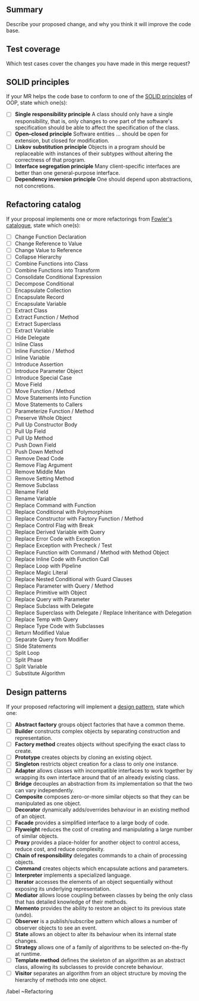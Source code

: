 ## Summary

Describe your proposed change, and why you think it will improve the code base.

## Test coverage

Which test cases cover the changes you have made in this merge request?

## SOLID principles

If your MR helps the code base to conform to one of the [SOLID principles](https://en.wikipedia.org/wiki/SOLID) of OOP, state which one(s):

- [ ] **Single responsibility principle** A class should only have a single responsibility, that is, only changes to one part of the software's specification should be able to affect the specification of the class.
- [ ] **Open–closed principle** Software entities ... should be open for extension, but closed for modification.
- [ ] **Liskov substitution principle** Objects in a program should be replaceable with instances of their subtypes without altering the correctness of that program.
- [ ] **Interface segregation principle** Many client-specific interfaces are better than one general-purpose interface.
- [ ] **Dependency inversion principle** One should depend upon abstractions, not concretions.

## Refactoring catalog

If your proposal implements one or more refactorings from [Fowler's catalogue](https://refactoring.com/catalog/), state which one(s):

- [ ] Change Function Declaration
- [ ] Change Reference to Value
- [ ] Change Value to Reference
- [ ] Collapse Hierarchy
- [ ] Combine Functions into Class
- [ ] Combine Functions into Transform
- [ ] Consolidate Conditional Expression
- [ ] Decompose Conditional
- [ ] Encapsulate Collection
- [ ] Encapsulate Record
- [ ] Encapsulate Variable
- [ ] Extract Class
- [ ] Extract Function / Method
- [ ] Extract Superclass
- [ ] Extract Variable
- [ ] Hide Delegate
- [ ] Inline Class
- [ ] Inline Function / Method
- [ ] Inline Variable
- [ ] Introduce Assertion
- [ ] Introduce Parameter Object
- [ ] Introduce Special Case
- [ ] Move Field
- [ ] Move Function / Method
- [ ] Move Statements into Function
- [ ] Move Statements to Callers
- [ ] Parameterize Function / Method
- [ ] Preserve Whole Object
- [ ] Pull Up Constructor Body
- [ ] Pull Up Field
- [ ] Pull Up Method
- [ ] Push Down Field
- [ ] Push Down Method
- [ ] Remove Dead Code
- [ ] Remove Flag Argument
- [ ] Remove Middle Man
- [ ] Remove Setting Method
- [ ] Remove Subclass
- [ ] Rename Field
- [ ] Rename Variable
- [ ] Replace Command with Function
- [ ] Replace Conditional with Polymorphism
- [ ] Replace Constructor with Factory Function / Method
- [ ] Replace Control Flag with Break
- [ ] Replace Derived Variable with Query
- [ ] Replace Error Code with Exception
- [ ] Replace Exception with Precheck / Test
- [ ] Replace Function with Command / Method with Method Object
- [ ] Replace Inline Code with Function Call
- [ ] Replace Loop with Pipeline
- [ ] Replace Magic Literal
- [ ] Replace Nested Conditional with Guard Clauses
- [ ] Replace Parameter with Query / Method
- [ ] Replace Primitive with Object
- [ ] Replace Query with Parameter
- [ ] Replace Subclass with Delegate
- [ ] Replace Superclass with Delegate / Replace Inheritance with Delegation
- [ ] Replace Temp with Query
- [ ] Replace Type Code with Subclasses
- [ ] Return Modified Value
- [ ] Separate Query from Modifier
- [ ] Slide Statements
- [ ] Split Loop
- [ ] Split Phase
- [ ] Split Variable
- [ ] Substitute Algorithm

## Design patterns

If your proposed refactoring will implement a [design pattern](https://en.wikipedia.org/wiki/Design_Patterns), state which one:

- [ ] **Abstract factory** groups object factories that have a common theme.
- [ ] **Builder** constructs complex objects by separating construction and representation.
- [ ] **Factory method** creates objects without specifying the exact class to create.
- [ ] **Prototype** creates objects by cloning an existing object.
- [ ] **Singleton** restricts object creation for a class to only one instance.
- [ ] **Adapter** allows classes with incompatible interfaces to work together by wrapping its own interface around that of an already existing class.
- [ ] **Bridge** decouples an abstraction from its implementation so that the two can vary independently.
- [ ] **Composite** composes zero-or-more similar objects so that they can be manipulated as one object.
- [ ] **Decorator** dynamically adds/overrides behaviour in an existing method of an object.
- [ ] **Facade** provides a simplified interface to a large body of code.
- [ ] **Flyweight** reduces the cost of creating and manipulating a large number of similar objects.
- [ ] **Proxy** provides a place-holder for another object to control access, reduce cost, and reduce complexity.
- [ ] **Chain of responsibility** delegates commands to a chain of processing objects.
- [ ] **Command** creates objects which encapsulate actions and parameters.
- [ ] **Interpreter** implements a specialized language.
- [ ] **Iterator** accesses the elements of an object sequentially without exposing its underlying representation.
- [ ] **Mediator** allows loose coupling between classes by being the only class that has detailed knowledge of their methods.
- [ ] **Memento** provides the ability to restore an object to its previous state (undo).
- [ ] **Observer** is a publish/subscribe pattern which allows a number of observer objects to see an event.
- [ ] **State** allows an object to alter its behaviour when its internal state changes.
- [ ] **Strategy** allows one of a family of algorithms to be selected on-the-fly at runtime.
- [ ] **Template method** defines the skeleton of an algorithm as an abstract class, allowing its subclasses to provide concrete behaviour.
- [ ] **Visitor** separates an algorithm from an object structure by moving the hierarchy of methods into one object.

/label ~Refactoring
